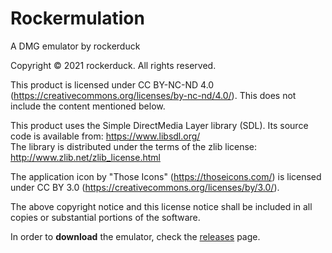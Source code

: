 # Rockermulation
A DMG emulator by rockerduck

Copyright © 2021 rockerduck. All rights reserved.

This product is licensed under CC BY-NC-ND 4.0 (https://creativecommons.org/licenses/by-nc-nd/4.0/). This does not include the content mentioned below.

This product uses the Simple DirectMedia Layer library (SDL). Its source code is available from: https://www.libsdl.org/ </br>The library is distributed under the terms of the zlib license: http://www.zlib.net/zlib_license.html

The application icon by "Those Icons" (https://thoseicons.com/) is licensed under CC BY 3.0 (https://creativecommons.org/licenses/by/3.0/).

The above copyright notice and this license notice shall be included in all copies or substantial portions of the software.

In order to <b>download</b> the emulator, check the [releases](https://github.com/jdrockerduck/Rockermulation/releases) page.
